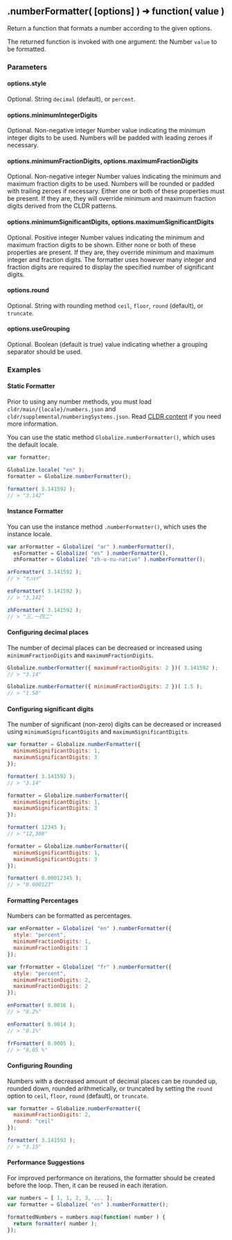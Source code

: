 ## .numberFormatter( [options] ) ➜ function( value )

Return a function that formats a number according to the given options.

The returned function is invoked with one argument: the Number `value` to be formatted.

### Parameters

#### options.style

Optional. String `decimal` (default), or `percent`.

#### options.minimumIntegerDigits 

Optional. Non-negative integer Number value indicating the minimum integer digits to be used. Numbers will be padded with leading zeroes if necessary.

#### options.minimumFractionDigits, options.maximumFractionDigits

Optional. Non-negative integer Number values indicating the minimum and maximum fraction digits to be used. Numbers will be rounded or padded with trailing zeroes if necessary. Either one or both of these properties must be present. If they are, they will override minimum and maximum fraction digits derived from the CLDR patterns.

#### options.minimumSignificantDigits, options.maximumSignificantDigits

Optional. Positive integer Number values indicating the minimum and maximum fraction digits to be shown. Either none or both of these properties are present. If they are, they override minimum and maximum integer and fraction digits. The formatter uses however many integer and fraction digits are required to display the specified number of significant digits.

#### options.round

Optional. String with rounding method `ceil`, `floor`, `round` (default), or `truncate`.

#### options.useGrouping

Optional. Boolean (default is true) value indicating whether a grouping separator should be used.

### Examples

#### Static Formatter

Prior to using any number methods, you must load `cldr/main/{locale}/numbers.json` and `cldr/supplemental/numberingSystems.json`. Read [CLDR content][] if you need more information.

[CLDR content]: ../../../README.md#2-cldr-content

You can use the static method `Globalize.numberFormatter()`, which uses the default locale.

```javascript
var formatter;

Globalize.locale( "en" );
formatter = Globalize.numberFormatter();

formatter( 3.141592 );
// > "3.142"
```

#### Instance Formatter

You can use the instance method `.numberFormatter()`, which uses the instance
locale.

```javascript
var arFormatter = Globalize( "ar" ).numberFormatter(),
  esFormatter = Globalize( "es" ).numberFormatter(),
  zhFormatter = Globalize( "zh-u-nu-native" ).numberFormatter();

arFormatter( 3.141592 );
// > "٣٫١٤٢"

esFormatter( 3.141592 );
// > "3,142"

zhFormatter( 3.141592 );
// > "三.一四二"
```

#### Configuring decimal places

The number of decimal places can be decreased or increased using `minimumFractionDigits` and `maximumFractionDigits`.

```javascript
Globalize.numberFormatter({ maximumFractionDigits: 2 })( 3.141592 );
// > "3.14"

Globalize.numberFormatter({ minimumFractionDigits: 2 })( 1.5 );
// > "1.50"
```

#### Configuring significant digits

The number of significant (non-zero) digits can be decreased or increased using `minimumSignificantDigits` and `maximumSignificantDigits`.

```javascript
var formatter = Globalize.numberFormatter({
  minimumSignificantDigits: 1,
  maximumSignificantDigits: 3
});

formatter( 3.141592 );
// > "3.14"

formatter = Globalize.numberFormatter({
  minimumSignificantDigits: 1,
  maximumSignificantDigits: 3
});

formatter( 12345 );
// > "12,300"

formatter = Globalize.numberFormatter({
  minimumSignificantDigits: 1,
  maximumSignificantDigits: 3
});

formatter( 0.00012345 );
// > "0.000123"
```

#### Formatting Percentages

Numbers can be formatted as percentages.

```javascript
var enFormatter = Globalize( "en" ).numberFormatter({
  style: "percent",
  minimumFractionDigits: 1,
  maximumFractionDigits: 1
});

var frFormatter = Globalize( "fr" ).numberFormatter({
  style: "percent",
  minimumFractionDigits: 2,
  maximumFractionDigits: 2
});

enFormatter( 0.0016 );
// > "0.2%"

enFormatter( 0.0014 );
// > "0.1%"

frFormatter( 0.0005 );
// > "0,05 %"
```

#### Configuring Rounding

Numbers with a decreased amount of decimal places can be rounded up, rounded down, rounded arithmetically, or truncated by setting the `round` option to `ceil`, `floor`, `round` (default), or `truncate`.

```javascript
var formatter = Globalize.numberFormatter({
  maximumFractionDigits: 2,
  round: "ceil"
});

formatter( 3.141592 );
// > "3.15"
```

#### Performance Suggestions

For improved performance on iterations, the formatter should be created before the loop.  Then, it can be reused in each iteration.

```javascript
var numbers = [ 1, 1, 2, 3, ... ];
var formatter = Globalize( "en" ).numberFormatter();

formattedNumbers = numbers.map(function( number ) {
  return formatter( number );
});
```

